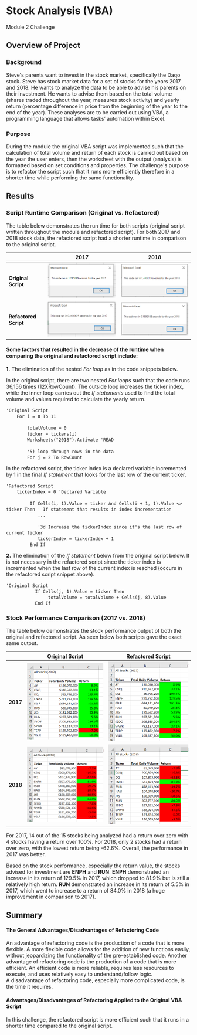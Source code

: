 # Stock Analysis (VBA)
Module 2 Challenge


## Overview of Project
### Background
Steve's parents want to invest in the stock market, specifically the Daqo stock. Steve has stock market data for a set of stocks for the years 2017 and 2018. He wants to analyze the data to be able to advise his parents on their investment. He wants to advise them based on the total volume (shares traded throughout the year, measures stock activity) and yearly return (percentage difference in price from the beginning of the year to the end of the year). These analyses are to be carried out using VBA, a programming language that allows tasks’ automation within Excel. 

### Purpose
During the module the original VBA script was implemented such that the calculation of total volume and return of each stock is carried out based on the year the user enters, then the worksheet with the output (analysis) is formatted based on set conditions and properties. The challenge's purpose is to refactor the script such that it runs more efficiently therefore in a shorter time while performing the same functionality.

## Results
### Script Runtime Comparison (Original vs. Refactored)
The table below demonstrates the run time for both scripts (original script written throughout the module and refactored script). For both 2017 and 2018 stock data, the refactored script had a shorter runtime in comparison to the original script. 

|      | 2017 | 2018 |
| :--- |:----:| :---:|
| **Original Script**   | ![image1](/Resources/AllStockAnalysis_2017.png) | ![image3](/Resources/AllStockAnalysis_2018.png) |
| **Refactored Script** | ![image2](/Resources/VBA_Challenge_2017.PNG)    | ![image4](/Resources/VBA_Challenge_2018.PNG)    |

#### Some factors that resulted in the decrease of the runtime when comparing the original and refactored script include:  
**1.** The elimination of the nested *For loop* as in the code snippets below.

In the original script, there are two nested *For loops* such that the code runs 36,156 times (12XRowCount). The outside loop increases the ticker index, while the inner loop carries out the *If statements* used to find the total volume and values required to calculate the yearly return. 
```
'Original Script
    For i = 0 To 11
        
        totalVolume = 0
        ticker = tickers(i)
        Worksheets("2018").Activate 'READ
        
        '5) loop through rows in the data
        For j = 2 To RowCount
```
In the refactored script, the ticker index is a declared variable incremented by 1 in the final *If statement* that looks for the last row of the current ticker.
```
'Refactored Script
    tickerIndex = 0 'Declared Variable
    
         If Cells(i, 1).Value = ticker And Cells(i + 1, 1).Value <> ticker Then ' If statement that results in index incrementation
            ...
            
            '3d Increase the tickerIndex since it's the last row of current ticker
            tickerIndex = tickerIndex + 1
         End If

```
**2.** The elimination of the *If statement* below from the original script below. It is not necessary in the refactored script since the ticker index is incremented when the last row of the current index is reached (occurs in the refactored script snippet above).
```
'Original Script
           If Cells(j, 1).Value = ticker Then
                totalVolume = totalVolume + Cells(j, 8).Value
           End If
```
### Stock Performance Comparison (2017 vs. 2018)
The table below demonstrates the stock performance output of both the original and refactored script. As seen below both scripts gave the exact same output.

|      | Original Script | Refactored Script |
| :--- |:----:| :---:|
| **2017** | ![image5](/Resources/AllStockAnalysisResults_2017.png) | ![image6](/Resources/VBA_ChallengeResults_2017.PNG) |
| **2018** | ![image7](/Resources/AllStockAnalysisResults_2018.png) | ![image8](/Resources/VBA_ChallengeResults_2018.PNG) |  

For 2017, 14 out of the 15 stocks being analyzed had a return over zero with 4 stocks having a return over 100%. For 2018, only 2 stocks had a return over zero, with the lowest return being -62.6%. Overall, the performance in 2017 was better.  
  
Based on the stock performance, especially the return value, the stocks advised for investment are **ENPH** and **RUN**. **ENPH** demonstrated an increase in its return of 129.5% in 2017, which dropped to 81.9% but is still a relatively high return. **RUN** demonstrated an increase in its return of 5.5% in 2017, which went to increase to a return of 84.0% in 2018 (a huge improvement in comparison to 2017).

## Summary
#### The General Advantages/Disadvantages of Refactoring Code
An advantage of refactoring code is the production of a code that is more flexible. A more flexible code allows for the addition of new functions easily, without jeopardizing the functionality of the pre-established code. Another advantage of refactoring code is the production of a code that is more efficient. An efficient code is more reliable, requires less resources to execute, and uses relatively easy to understand/follow logic.  
A disadvantage of refactoring code, especially more complicated code, is the time it requires.
#### Advantages/Disadvantages of Refactoring Applied to the Original VBA Script
In this challenge, the refactored script is more efficient such that it runs in a shorter time compared to the original script. 
